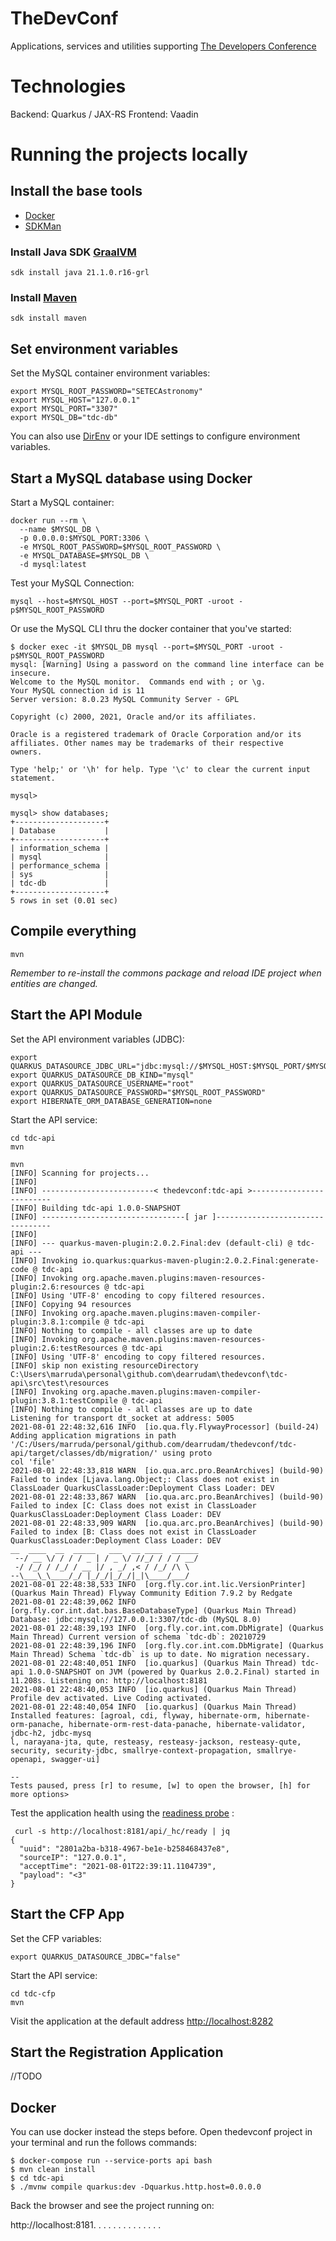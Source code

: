 # TheDevConf

Applications, services and utilities supporting [The Developers Conference](https://thedevconf.com)

# Technologies

Backend: Quarkus / JAX-RS
Frontend: Vaadin

# Running the projects locally

## Install the base tools
* [Docker](https://docs.docker.com/get-docker/)
* [SDKMan](https://sdkman.io/)

### Install Java SDK [GraalVM](https://www.graalvm.org/)
```
sdk install java 21.1.0.r16-grl
```

### Install [Maven](https://sdkman.io/sdks#maven)
```shell
sdk install maven
```
## Set environment variables

Set the MySQL container environment variables:
```shell
export MYSQL_ROOT_PASSWORD="SETECAstronomy"
export MYSQL_HOST="127.0.0.1"
export MYSQL_PORT="3307"
export MYSQL_DB="tdc-db"
```

You can also use [DirEnv](https://direnv.net/) or your IDE settings to configure environment variables.

## Start a MySQL database using Docker

Start a MySQL container:
```shell
docker run --rm \
  --name $MYSQL_DB \
  -p 0.0.0.0:$MYSQL_PORT:3306 \
  -e MYSQL_ROOT_PASSWORD=$MYSQL_ROOT_PASSWORD \
  -e MYSQL_DATABASE=$MYSQL_DB \
  -d mysql:latest
```

Test your MySQL Connection:
```
mysql --host=$MYSQL_HOST --port=$MYSQL_PORT -uroot -p$MYSQL_ROOT_PASSWORD
```

Or use the MySQL CLI thru the docker container that you've started:
```shell
$ docker exec -it $MYSQL_DB mysql --port=$MYSQL_PORT -uroot -p$MYSQL_ROOT_PASSWORD
mysql: [Warning] Using a password on the command line interface can be insecure.
Welcome to the MySQL monitor.  Commands end with ; or \g.
Your MySQL connection id is 11
Server version: 8.0.23 MySQL Community Server - GPL

Copyright (c) 2000, 2021, Oracle and/or its affiliates.

Oracle is a registered trademark of Oracle Corporation and/or its
affiliates. Other names may be trademarks of their respective
owners.

Type 'help;' or '\h' for help. Type '\c' to clear the current input statement.

mysql>

```

```
mysql> show databases;
+--------------------+
| Database           |
+--------------------+
| information_schema |
| mysql              |
| performance_schema |
| sys                |
| tdc-db             |
+--------------------+
5 rows in set (0.01 sec)
```

## Compile everything
```
mvn
```

*Remember to re-install the commons package and reload IDE project when entities are changed.*

## Start the API Module
Set the API environment variables (JDBC):
```
export QUARKUS_DATASOURCE_JDBC_URL="jdbc:mysql://$MYSQL_HOST:$MYSQL_PORT/$MYSQL_DB"
export QUARKUS_DATASOURCE_DB_KIND="mysql"
export QUARKUS_DATASOURCE_USERNAME="root"
export QUARKUS_DATASOURCE_PASSWORD="$MYSQL_ROOT_PASSWORD"
export HIBERNATE_ORM_DATABASE_GENERATION=none
```

Start the API service:
```shell
cd tdc-api
mvn
```

```shell
mvn
[INFO] Scanning for projects...
[INFO]
[INFO] -------------------------< thedevconf:tdc-api >-------------------------
[INFO] Building tdc-api 1.0.0-SNAPSHOT
[INFO] --------------------------------[ jar ]---------------------------------
[INFO]
[INFO] --- quarkus-maven-plugin:2.0.2.Final:dev (default-cli) @ tdc-api ---
[INFO] Invoking io.quarkus:quarkus-maven-plugin:2.0.2.Final:generate-code @ tdc-api
[INFO] Invoking org.apache.maven.plugins:maven-resources-plugin:2.6:resources @ tdc-api
[INFO] Using 'UTF-8' encoding to copy filtered resources.
[INFO] Copying 94 resources
[INFO] Invoking org.apache.maven.plugins:maven-compiler-plugin:3.8.1:compile @ tdc-api
[INFO] Nothing to compile - all classes are up to date
[INFO] Invoking org.apache.maven.plugins:maven-resources-plugin:2.6:testResources @ tdc-api
[INFO] Using 'UTF-8' encoding to copy filtered resources.
[INFO] skip non existing resourceDirectory C:\Users\marruda\personal\github.com\dearrudam\thedevconf\tdc-api\src\test\resources
[INFO] Invoking org.apache.maven.plugins:maven-compiler-plugin:3.8.1:testCompile @ tdc-api
[INFO] Nothing to compile - all classes are up to date
Listening for transport dt_socket at address: 5005
2021-08-01 22:48:32,616 INFO  [io.qua.fly.FlywayProcessor] (build-24) Adding application migrations in path '/C:/Users/marruda/personal/github.com/dearrudam/thedevconf/tdc-api/target/classes/db/migration/' using proto
col 'file'
2021-08-01 22:48:33,818 WARN  [io.qua.arc.pro.BeanArchives] (build-90) Failed to index [Ljava.lang.Object;: Class does not exist in ClassLoader QuarkusClassLoader:Deployment Class Loader: DEV
2021-08-01 22:48:33,867 WARN  [io.qua.arc.pro.BeanArchives] (build-90) Failed to index [C: Class does not exist in ClassLoader QuarkusClassLoader:Deployment Class Loader: DEV
2021-08-01 22:48:33,909 WARN  [io.qua.arc.pro.BeanArchives] (build-90) Failed to index [B: Class does not exist in ClassLoader QuarkusClassLoader:Deployment Class Loader: DEV
__  ____  __  _____   ___  __ ____  ______ 
 --/ __ \/ / / / _ | / _ \/ //_/ / / / __/
 -/ /_/ / /_/ / __ |/ , _/ ,< / /_/ /\ \
--\___\_\____/_/ |_/_/|_/_/|_|\____/___/
2021-08-01 22:48:38,533 INFO  [org.fly.cor.int.lic.VersionPrinter] (Quarkus Main Thread) Flyway Community Edition 7.9.2 by Redgate
2021-08-01 22:48:39,062 INFO  [org.fly.cor.int.dat.bas.BaseDatabaseType] (Quarkus Main Thread) Database: jdbc:mysql://127.0.0.1:3307/tdc-db (MySQL 8.0)
2021-08-01 22:48:39,193 INFO  [org.fly.cor.int.com.DbMigrate] (Quarkus Main Thread) Current version of schema `tdc-db`: 20210729
2021-08-01 22:48:39,196 INFO  [org.fly.cor.int.com.DbMigrate] (Quarkus Main Thread) Schema `tdc-db` is up to date. No migration necessary.
2021-08-01 22:48:40,051 INFO  [io.quarkus] (Quarkus Main Thread) tdc-api 1.0.0-SNAPSHOT on JVM (powered by Quarkus 2.0.2.Final) started in 11.208s. Listening on: http://localhost:8181
2021-08-01 22:48:40,053 INFO  [io.quarkus] (Quarkus Main Thread) Profile dev activated. Live Coding activated.
2021-08-01 22:48:40,054 INFO  [io.quarkus] (Quarkus Main Thread) Installed features: [agroal, cdi, flyway, hibernate-orm, hibernate-orm-panache, hibernate-orm-rest-data-panache, hibernate-validator, jdbc-h2, jdbc-mysq
l, narayana-jta, qute, resteasy, resteasy-jackson, resteasy-qute, security, security-jdbc, smallrye-context-propagation, smallrye-openapi, swagger-ui]

--
Tests paused, press [r] to resume, [w] to open the browser, [h] for more options>
```

Test the application health using the [readiness probe](http://localhost:8181/api/_hc/ready) :
```shell
 curl -s http://localhost:8181/api/_hc/ready | jq
{
  "uuid": "2801a2ba-b318-4967-be1e-b258468437e8",
  "sourceIP": "127.0.0.1",
  "acceptTime": "2021-08-01T22:39:11.1104739",
  "payload": "<3"
}
```

## Start the CFP App
Set the CFP variables:
```
export QUARKUS_DATASOURCE_JDBC="false"
```

Start the API service:
```
cd tdc-cfp
mvn
```

Visit the application at the default address [http://localhost:8282](http://localhost:8282)

## Start the Registration Application
//TODO 


## Docker

You can use docker instead the steps before. Open thedevconf project in your terminal and run the follows commands:

```shell
$ docker-compose run --service-ports api bash
$ mvn clean install
$ cd tdc-api
$ ./mvnw compile quarkus:dev -Dquarkus.http.host=0.0.0.0
```

Back the browser and see the project running on:

http://localhost:8181.
.
.
.
.
.
.
.
.
.
.
.
.
.
